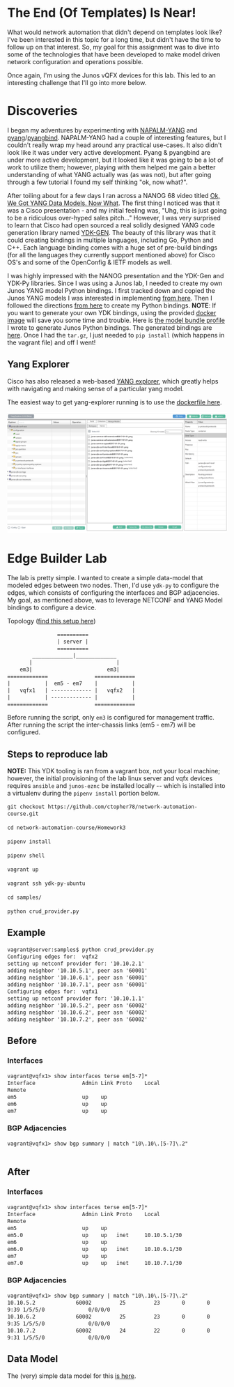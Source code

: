 # The End (Of Templates) Is Near!
What would network automation that didn't depend on templates look like?  I've been interested in this topic for a long time, but didn't have the time to follow up on that interest.  So, my goal for this assignment was to dive into some of the technologies that have been developed to make model driven network configuration and operations possible.

Once again, I'm using the Junos vQFX devices for this lab.  This led to an interesting challenge that I'll go into more below.


# Discoveries

I began my adventures by experimenting with [NAPALM-YANG](https://github.com/napalm-automation/napalm-yang) and [pyang](https://github.com/mbj4668/pyang)/[pyangbind](https://github.com/robshakir/pyangbind).  NAPALM-YANG had a couple of interesting features, but I couldn't really wrap my head around any practical use-cases.  It also didn't look like it was under very active development.  Pyang & pyangbind are under more active development, but it looked like it was going to be a lot of work to utilize them; however, playing with them helped me gain a better understanding of what YANG actually was (as was not), but after going through a few tutorial I found my self thinking "ok, now what?".

After toiling about for a few days I ran across a NANOG 68 video titled [Ok, We Got YANG Data Models.  Now What](https://www.youtube.com/watch?v=2oqkiZ83vAA).  The first thing I noticed was that it was a Cisco presentation - and my initial feeling was, "Uhg, this is just going to be a ridiculous over-hyped sales pitch..."  However, I was very surprised to learn that Cisco had open sourced a real solidly designed YANG code generation library named [YDK-GEN](https://github.com/CiscoDevNet/ydk-gen).  The beauty of this library was that it could creating bindings in multiple languages, including Go, Python and C++.  Each language binding comes with a huge set of pre-build bindings (for all the languages they currently support mentioned above) for Cisco OS's and some of the OpenConfig & IETF models as well.

I was highly impressed with the NANOG presentation and the YDK-Gen and YDK-Py libraries.  Since I was using a Junos lab, I needed to create my own Junos YANG model Python bindings.  I first tracked down and copied the Junos YANG models I was interested in implementing [from here](https://github.com/Juniper/yang/tree/master/17.4/17.4R1).  Then I followed the directions [from here](https://github.com/CiscoDevNet/ydk-gen#generate-ydk-components) to create my Python bindings.  **NOTE**: If you want to generate your own YDK bindings, using the provided [docker image](https://github.com/CiscoDevNet/ydk-gen#docker) will save you some time and trouble.  Here is [the model bundle profile](Homework3/profiles/junos-qfx-17_4R1.json) I wrote to generate Junos Python bindings.  The generated bindings are [here](Homework3/projects).  Once I had the `tar.gz`, I just needed to `pip install` (which happens in the vagrant file) and off I went!

## Yang Explorer
Cisco has also released a web-based [YANG explorer](https://developer.cisco.com/codeexchange/github/repo/CiscoDevNet/yang-explorer/), which greatly helps with navigating and making sense of a particular yang model.

The easiest way to get yang-explorer running is to use the [dockerfile here](https://hub.docker.com/r/robertcsapo/yang-explorer/).

![yang-exploredr](../images/yang-explorer.png)

# Edge Builder Lab

The lab is pretty simple.  I wanted to create a simple data-model that modeled edges between two nodes.  Then, I'd use `ydk-py` to configure the edges, which consists of configuring the interfaces and BGP adjacencies.  My goal, as mentioned above, was to leverage NETCONF and YANG Model bindings to configure a device.  

Topology ([find this setup here](https://github.com/Juniper/vqfx10k-vagrant/tree/master/light-2qfx))
```
                ==========
                | server |
                ==========
        _____________|_____________
       |                           |
    em3|                        em3|
=============               =============
|           |  em5 - em7    |           |
|   vqfx1   | ------------- |   vqfx2   |
|           | ------------- |           |
=============               =============
```

Before running the script, only `em3` is configured for management traffic.  After running the script the inter-chassis links (em5 - em7) will be configured.


## Steps to reproduce lab
**NOTE:** This YDK tooling is ran from a vagrant box, not your local machine; however, the initial provisioning of the lab linux server and vqfx devices requires `ansible` and `junos-eznc` be installed locally -- which is installed into a virtualenv during the `pipenv install` portion below.

```
git checkout https://github.com/ctopher78/network-automation-course.git

cd network-automation-course/Homework3

pipenv install

pipenv shell

vagrant up

vagrant ssh ydk-py-ubuntu

cd samples/

python crud_provider.py
```

## Example
```
vagrant@server:samples$ python crud_provider.py
Configuring edges for:  vqfx2
setting up netconf provider for: '10.10.2.1'
adding neighbor '10.10.5.1', peer asn '60001'
adding neighbor '10.10.6.1', peer asn '60001'
adding neighbor '10.10.7.1', peer asn '60001'
Configuring edges for:  vqfx1
setting up netconf provider for: '10.10.1.1'
adding neighbor '10.10.5.2', peer asn '60002'
adding neighbor '10.10.6.2', peer asn '60002'
adding neighbor '10.10.7.2', peer asn '60002'
```

## Before

### Interfaces
```
vagrant@vqfx1> show interfaces terse em[5-7]*    
Interface               Admin Link Proto    Local                 Remote
em5                     up    up
em6                     up    up
em7                     up    up
```

### BGP Adjacencies
```
vagrant@vqfx1> show bgp summary | match "10\.10\.[5-7]\.2"    
 
```

## After

### Interfaces
```
vagrant@vqfx1> show interfaces terse em[5-7]* 
Interface               Admin Link Proto    Local                 Remote
em5                     up    up
em5.0                   up    up   inet     10.10.5.1/30    
em6                     up    up
em6.0                   up    up   inet     10.10.6.1/30    
em7                     up    up
em7.0                   up    up   inet     10.10.7.1/30  
```

### BGP Adjacencies
```
vagrant@vqfx1> show bgp summary | match "10\.10\.[5-7]\.2" 
10.10.5.2             60002         25         23       0       0        9:39 1/5/5/0              0/0/0/0
10.10.6.2             60002         25         23       0       0        9:35 1/5/5/0              0/0/0/0
10.10.7.2             60002         24         22       0       0        9:31 1/5/5/0              0/0/0/0
```

## Data Model
The (very) simple data model for this [is here](samples/node_edges.yaml).


